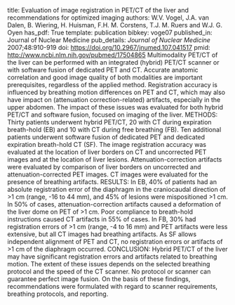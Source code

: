 title: Evaluation of image registration in PET/CT of the liver and recommendations for optimized imaging
authors: W.V. Vogel, J.A. van Dalen, B. Wiering, H. Huisman, F.H. M. Corstens, T.J. M. Ruers and W.J. G. Oyen
has_pdf: True
template: publication
bibkey: voge07
published_in: Journal of Nuclear Medicine
pub_details: <i>Journal of Nuclear Medicine</i> 2007;48:910-919
doi: https://doi.org/10.2967/jnumed.107.041517
pmid: http://www.ncbi.nlm.nih.gov/pubmed/17504865
Multimodality PET/CT of the liver can be performed with an integrated (hybrid) PET/CT scanner or with software fusion of dedicated PET and CT. Accurate anatomic correlation and good image quality of both modalities are important prerequisites, regardless of the applied method. Registration accuracy is influenced by breathing motion differences on PET and CT, which may also have impact on (attenuation correction-related) artifacts, especially in the upper abdomen. The impact of these issues was evaluated for both hybrid PET/CT and software fusion, focused on imaging of the liver. METHODS: Thirty patients underwent hybrid PET/CT, 20 with CT during expiration breath-hold (EB) and 10 with CT during free breathing (FB). Ten additional patients underwent software fusion of dedicated PET and dedicated expiration breath-hold CT (SF). The image registration accuracy was evaluated at the location of liver borders on CT and uncorrected PET images and at the location of liver lesions. Attenuation-correction artifacts were evaluated by comparison of liver borders on uncorrected and attenuation-corrected PET images. CT images were evaluated for the presence of breathing artifacts. RESULTS: In EB, 40\% of patients had an absolute registration error of the diaphragm in the craniocaudal direction of >1 cm (range, -16 to 44 mm), and 45\% of lesions were mispositioned >1 cm. In 50\% of cases, attenuation-correction artifacts caused a deformation of the liver dome on PET of >1 cm. Poor compliance to breath-hold instructions caused CT artifacts in 55\% of cases. In FB, 30\% had registration errors of >1 cm (range, -4 to 16 mm) and PET artifacts were less extensive, but all CT images had breathing artifacts. As SF allows independent alignment of PET and CT, no registration errors or artifacts of >1 cm of the diaphragm occurred. CONCLUSION: Hybrid PET/CT of the liver may have significant registration errors and artifacts related to breathing motion. The extent of these issues depends on the selected breathing protocol and the speed of the CT scanner. No protocol or scanner can guarantee perfect image fusion. On the basis of these findings, recommendations were formulated with regard to scanner requirements, breathing protocols, and reporting.

